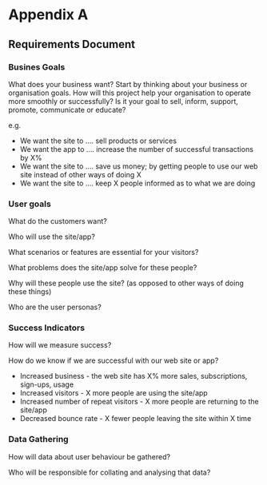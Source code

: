 # Appendix A
## Requirements Document

### Busines Goals

What does your business want? Start by thinking about your business or organisation goals. How will this project help your organisation to operate more smoothly or successfully? Is it your goal to sell, inform, support, promote, communicate or educate?

e.g.
* We want the site to …. sell products or services
* We want the app to …. increase the number of successful transactions by X%
* We want the site to …. save us money; by getting people to use our web site instead of other ways of doing X
* We want the site to …. keep X people informed as to what we are doing

### User goals

What do the customers want?

Who will use the site/app?

What scenarios or features are essential for your visitors?

What problems does the site/app solve for these people?

Why will these people use the site? (as opposed to other ways of doing these things)

Who are the user personas?

### Success Indicators

How will we measure success?

How do we know if we are successful with our web site or app?

* Increased business - the web site has X% more sales, subscriptions, sign-ups, usage
* Increased visitors - X more people are using the site/app
* Increased number of repeat visitors - X more people are returning to the site/app
* Decreased bounce rate - X fewer people leaving the site within X time

### Data Gathering

How will data about user behaviour be gathered?

Who will be responsible for collating and analysing that data?

